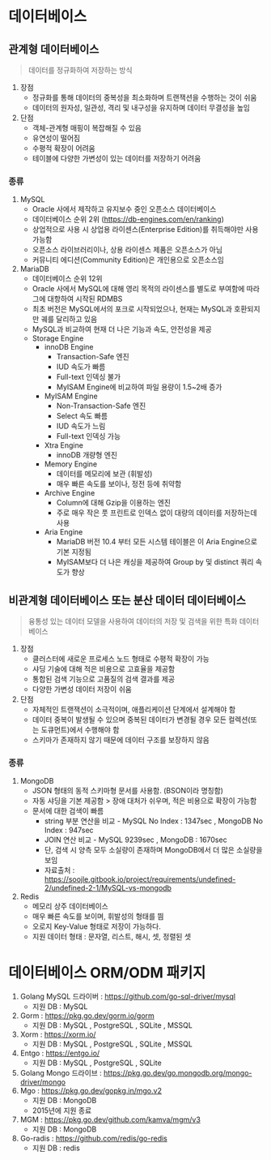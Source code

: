 # 데이터베이스

## 관계형 데이터베이스

> 데이터를 정규화하여 저장하는 방식

1. 장점
    * 정규화를 통해 데이터의 중복성을 최소화하며 트랜잭션을 수행하는 것이 쉬움
    * 데이터의 원자성, 일관성, 격리 및 내구성을 유지하며 데이터 무결성을 높임
2. 단점
    * 객체-관계형 매핑이 복잡해질 수 있음
    * 유연성이 떨어짐
    * 수평적 확장이 어려움
    * 테이블에 다양한 가변성이 있는 데이터를 저장하기 어려움

### 종류

1. MySQL
    * Oracle 사에서 제작하고 유지보수 중인 오픈소스 데이터베이스
    * 데이터베이스 순위 2위 (https://db-engines.com/en/ranking)
    * 상업적으로 사용 시 상업용 라이센스(Enterprise Edition)를 취득해야만 사용 가능함
    * 오픈소스 라이브러리이나, 상용 라이센스 제품은 오픈소스가 아님
    * 커뮤니티 에디션(Community Edition)은 개인용으로 오픈소스임
2. MariaDB
    * 데이터베이스 순위 12위
    * Oracle 사에서 MySQL에 대해 영리 목적의 라이센스를 별도로 부여함에 따라 그에 대항하여 시작된 RDMBS
    * 최초 버전은 MySQL에서의 포크로 시작되었으나, 현재는 MySQL과 호환되지만 궤를 달리하고 있음
    * MySQL과 비교하여 현재 더 나은 기능과 속도, 안전성을 제공
    * Storage Engine
        - innoDB Engine
            + Transaction-Safe 엔진
            + IUD 속도가 빠름
            + Full-text 인덱싱 불가
            + MyISAM Engine에 비교하여 파일 용량이 1.5~2배 증가
        - MyISAM Engine
            + Non-Transaction-Safe 엔진
            + Select 속도 빠름
            + IUD 속도가 느림
            + Full-text 인덱싱 가능
        - Xtra Engine
            + innoDB 개량형 엔진
        - Memory Engine
            + 데이터를 메모리에 보관 (휘발성)
            + 매우 빠른 속도를 보이나, 정전 등에 취약함
        - Archive Engine
            + Column에 대해 Gzip을 이용하는 엔진
            + 주로 매우 작은 풋 프린트로 인덱스 없이 대량의 데이터를 저장하는데 사용
        - Aria Engine
            + MariaDB 버전 10.4 부터 모든 시스템 테이블은 이 Aria Engine으로 기본 지정됨
            + MyISAM보다 더 나은 캐싱을 제공하여 Group by 및 distinct 쿼리 속도가 향상

## 비관계형 데이터베이스 또는 분산 데이터 데이터베이스

> 융통성 있는 데이터 모델을 사용하여 데이터의 저장 및 검색을 위한 특화 데이터베이스

1. 장점
    * 클러스터에 새로운 프로세스 노드 형태로 수평적 확장이 가능
    * 샤딩 기술에 대해 적은 비용으로 고효율을 제공함
    * 통합된 검색 기능으로 고품질의 검색 결과를 제공
    * 다양한 가변성 데이터 저장이 쉬움
2. 단점
    * 자체적인 트랜잭션이 소극적이며, 애플리케이션 단계에서 설계해야 함
    * 데이터 중복이 발생될 수 있으며 중복된 데이터가 변경될 경우 모든 컬렉션(또는 도큐먼트)에서 수행해야 함
    * 스키마가 존재하지 않기 때문에 데이터 구조를 보장하지 않음

### 종류

1. MongoDB
    * JSON 형태의 동적 스키마형 문서를 사용함. (BSON이라 명칭함)
    * 자동 샤딩을 기본 제공함 > 장애 대처가 쉬우며, 적은 비용으로 확장이 가능함
    * 문서에 대한 검색이 빠름
        - string 부분 연산을 비교 - MySQL No Index : 1347sec , MongoDB No Index : 947sec
        - JOIN 연산 비교 - MySQL 9239sec , MongoDB : 1670sec
        - 단, 검색 시 양측 모두 소실량이 존재하며 MongoDB에서 더 많은 소실량을 보임
        - 자료출처 : https://soojle.gitbook.io/project/requirements/undefined-2/undefined-2-1/MySQL-vs-mongodb
2. Redis
   * 메모리 상주 데이터베이스
   * 매우 빠른 속도를 보이며, 휘발성의 형태를 띔
   * 오로지 Key-Value 형태로 저장이 가능하다.
   * 지원 데이터 형태 : 문자열, 리스트, 해시, 셋, 정렬된 셋




# 데이터베이스 ORM/ODM 패키지
1. Golang MySQL 드라이버 : https://github.com/go-sql-driver/mysql
   * 지원 DB : MySQL
2. Gorm : https://pkg.go.dev/gorm.io/gorm
    * 지원 DB : MySQL , PostgreSQL , SQLite , MSSQL
3. Xorm : https://xorm.io/
   * 지원 DB : MySQL , PostgreSQL , SQLite , MSSQL
4. Entgo : https://entgo.io/
   * 지원 DB : MySQL , PostgreSQL , SQLite
5. Golang Mongo 드라이브 : https://pkg.go.dev/go.mongodb.org/mongo-driver/mongo
6. Mgo : https://pkg.go.dev/gopkg.in/mgo.v2
   * 지원 DB : MongoDB
   * 2015년에 지원 종료
7. MGM : https://pkg.go.dev/github.com/kamva/mgm/v3
   * 지원 DB : MongoDB
8. Go-radis : https://github.com/redis/go-redis
    * 지원 DB : redis

   
